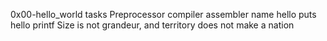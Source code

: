 0x00-hello_world tasks Preprocessor compiler assembler name hello puts hello printf Size is not grandeur, and territory does not make a nation
